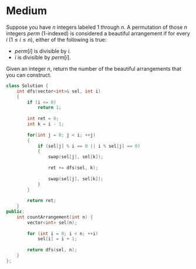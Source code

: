 # Medium

Suppose you have $n$ integers labeled $1$ through $n$. A permutation of those $n$ integers $perm$ (1-indexed) is considered a beautiful arrangement if for every $i$ $(1 \leq i \leq n)$, either of the following is true:

- $perm[i]$ is divisible by $i$.
- $i$ is divisible by $perm[i]$.

Given an integer $n$, return the number of the beautiful arrangements that you can construct.

```cpp
class Solution {
    int dfs(vector<int>& sel, int i)
    {
        if (i <= 0)
            return 1;
        
        int ret = 0;
        int k = i - 1;
        
        for(int j = 0; j < i; ++j)
        {
            if (sel[j] % i == 0 || i % sel[j] == 0)
            {
                swap(sel[j], sel[k]);
                
                ret += dfs(sel, k);
                
                swap(sel[j], sel[k]);
            }
        }
        
        return ret;
    }
public:
    int countArrangement(int n) {
        vector<int> sel(n);
        
        for (int i = 0; i < n; ++i)
            sel[i] = i + 1;
        
        return dfs(sel, n);
    }
};
```

